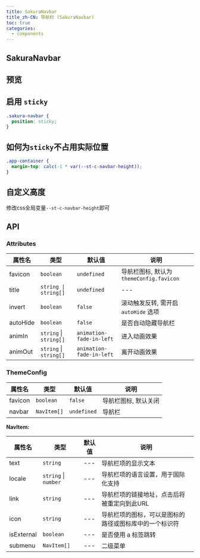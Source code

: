 ```yaml
---
title: SakuraNavbar
title_zh-CN: 导航栏 (SakuraNavbar)
toc: true
categories:
  - components
---
```


## SakuraNavbar

## 预览

<SakuraNavbarPG />

## 启用 `sticky`

```scss
.sakura-navbar {
  position: sticky;
}
```

## 如何为`sticky`不占用实际位置

```scss
.app-container {
  margin-top: calc(-1 * var(--st-c-navbar-height));
}
```

## 自定义高度

修改css全局变量`--st-c-navbar-height`即可

## API

### Attributes

| 属性名   | 类型                   | 默认值                   | 说明                                     |
| -------- | ---------------------- | ------------------------ | ---------------------------------------- |
| favicon  | `boolean`              | `undefined`              | 导航栏图标, 默认为 `themeConfig.favicon` |
| title    | `string \| string[]`   | `undefined`              | ---                                      |
| invert   | `boolean`              | `false`                  | 滚动触发反转, 需开启 `autoHide` 选项     |
| autoHide | `boolean`              | `false`                  | 是否自动隐藏导航栏                       |
| animIn   | `string` \| `string[]` | `animation-fade-in-left` | 进入动画效果                             |
| animOut  | `string` \| `string[]` | `animation-fade-in-left` | 离开动画效果                             |

### ThemeConfig

| 属性名  | 类型        | 默认值      | 说明                 |
| ------- | ----------- | ----------- | -------------------- |
| favicon | `boolean`   | `false`     | 导航栏图标, 默认关闭 |
| navbar  | `NavItem[]` | `undefined` | 导航栏               |

**NavItem:**

| 属性名     | 类型                 | 默认值 | 说明                                                   |
| ---------- | -------------------- | ------ | ------------------------------------------------------ |
| text       | `string`             | ---    | 导航栏项的显示文本                                     |
| locale     | `string` \| `number` | ---    | 导航栏项的语言设置，用于国际化支持                     |
| link       | `string`             | ---    | 导航栏项的链接地址，点击后将被重定向到此URL            |
| icon       | `string`             | ---    | 导航栏项的图标，可以是图标的路径或图标库中的一个标识符 |
| isExternal | `boolean`            | ---    | 是否使用 a 标签跳转                                    |
| submenu    | `NavItem[]`          | ---    | 二级菜单                                               |
